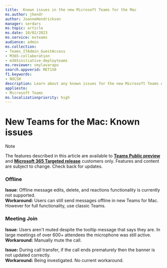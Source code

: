 ```yaml
---
title:  Known issues in the new Microsoft Teams for the Mac
ms.author: jhendr
author: JoanneHendrickson
manager: serdars
ms.topic: article
ms.date: 10/02/2023
ms.service: msteams
audience: admin
ms.collection: 
- Teams_ITAdmin_GuestAccess
- M365-collaboration
- m365initiative-deployteams
ms.reviewer: smylavarapu
search.appverid: MET150
f1.keywords:
- NOCSH
description: Learn about any known issues for the new Microsoft Teams desktop client for the Mac
appliesto: 
- Microsoft Teams
ms.localizationpriority: high
---
```

# New Teams for the Mac: Known issues 

>[!Note]
> The features described in this article are available to [**Teams Public preview**](/microsoftteams/public-preview-doc-updates) and [**Microsoft 365 Targeted release**](/microsoft-365/admin/manage/release-options-in-office-365?view=o365-worldwide#targeted-release) customers only. Features and content are subject to change. Check back for updates.


### Offline

**Issue**: Offline message edits, delete, and reactions functionality is currently not supported.</br>
**Workaround:**  Users can still send messages offline in new Teams for Mac.  However for full functionality, use classic Teams.

### Meeting Join

**Issue**: Users aren't muted despite the tooltip message that says they are.  In large meetings of over 600+ attendees the microphone was still active. </br>
**Workaround:**  Manually mute the call.

**Issue:**  During call transfer, if the call ends prematurely then the banner is not updated correctly.</br>
**Workaround:**  Being investigated. No current workaround.

